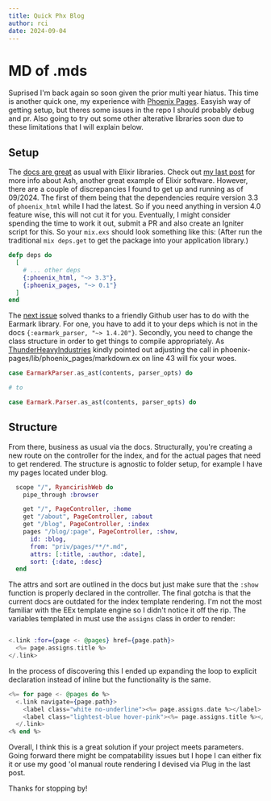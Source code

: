```yaml
---
title: Quick Phx Blog 
author: rci
date: 2024-09-04
---
```


# MD of .mds

Suprised I'm back again so soon given the prior multi year hiatus. This time is another quick one, my experience with [Phoenix Pages](https://github.com/jsonmaur/phoenix-pages). Easyish way of getting setup, but theres some issues in the repo I should probably debug and pr. Also going to try out some other alterative libraries soon due to these limitations that I will explain below.

## Setup

The [docs are great](https://hexdocs.pm/phoenix_pages/readme.html) as usual with Elixir libraries. Check out [my last post](https://ryanc.irish/blog/roll-your-own-ssg-ash-phoenix) for more info about Ash, another great example of Elixir software. However, there are a couple of discrepancies I found to get up and running as of 09/2024. The first of them being that the dependencies require version 3.3 of `phoenix_html` while I had the latest. So if you need anything in version 4.0 feature wise, this will not cut it for you. Eventually, I might consider spending the time to work it out, submit a PR and also create an Igniter script for this. So your `mix.exs` should look something like this: (After run the traditional `mix deps.get` to get the package into your application library.)

```elixir
defp deps do
  [
    # ... other deps
    {:phoenix_html, "~> 3.3"},
    {:phoenix_pages, "~> 0.1"}
  ]
end
```

The [next issue](https://github.com/jsonmaur/phoenix-pages/issues/16) solved thanks to a friendly Github user has to do with the Earmark library. For one, you have to add it to your deps which is not in the docs `{:earmark_parser, "~> 1.4.20"}`. Secondly, you need to change the class structure in order to get things to compile appropriately. As [ThunderHeavyIndustries](https://github.com/ThunderHeavyIndustries) kindly pointed out adjusting the call in phoenix-pages/lib/phoenix_pages/markdown.ex on line 43 will fix your woes.

```elixir
case EarmarkParser.as_ast(contents, parser_opts) do

# to

case Earmark.Parser.as_ast(contents, parser_opts) do
```


## Structure

From there, business as usual via the docs. Structurally, you're creating a new route on the controller for the index, and for the actual pages that need to get rendered. The structure is agnostic to folder setup, for example I have my pages located under blog.

```elixir
  scope "/", RyancirishWeb do
    pipe_through :browser

    get "/", PageController, :home
    get "/about", PageController, :about
    get "/blog", PageController, :index
    pages "/blog/:page", PageController, :show,
      id: :blog,
      from: "priv/pages/**/*.md",
      attrs: [:title, :author, :date],
      sort: {:date, :desc}
  end
``` 

The attrs and sort are outlined in the docs but just make sure that the `:show` function is properly declared in the controller. The final gotcha is that the current docs are outdated for the index template rendering. I'm not the most familiar with the EEx template engine so I didn't notice it off the rip. The variables templated in must use the `assigns` class in order to render:

```elixir

<.link :for={page <- @pages} href={page.path}>
  <%= page.assigns.title %>
</.link>

```

In the process of discovering this I ended up expanding the loop to explicit declaration instead of inline but the functionality is the same.

```elixir
<%= for page <- @pages do %>
  <.link navigate={page.path}>
    <label class="white no-underline"><%= page.assigns.date %></label>
    <label class="lightest-blue hover-pink"><%= page.assigns.title %></label>
  </.link>
<% end %>
```

Overall, I think this is a great solution if your project meets parameters. Going forward there might be compatability issues but I hope I can either fix it or use my good 'ol manual route rendering I devised via Plug in the last post.

Thanks for stopping by!







